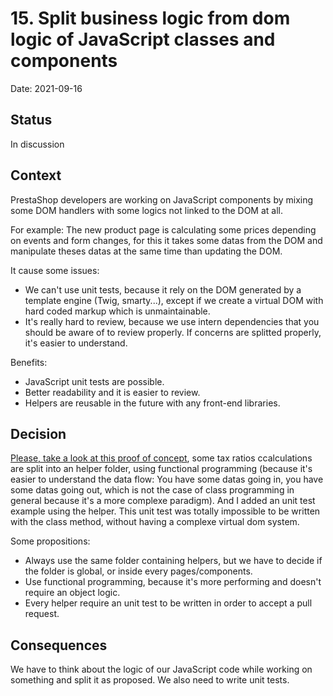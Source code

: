 # 15. Split business logic from dom logic of JavaScript classes and components 

Date: 2021-09-16

## Status

In discussion

## Context

PrestaShop developers are working on JavaScript components by mixing some DOM handlers with some logics not linked to the DOM at all. 

For example: 
The new product page is calculating some prices depending on events and form changes, for this it takes some datas from the DOM and manipulate theses datas at the same time than updating the DOM.

It cause some issues: 

- We can't use unit tests, because it rely on the DOM generated by a template engine (Twig, smarty...), except if we create a virtual DOM with hard coded markup which is unmaintainable.
- It's really hard to review, because we use intern dependencies that you should be aware of to review properly. If concerns are splitted properly, it's easier to understand.

Benefits:

- JavaScript unit tests are possible.
- Better readability and it is easier to review.
- Helpers are reusable in the future with any front-end libraries.

## Decision

[Please, take a look at this proof of concept](https://github.com/PrestaShop/PrestaShop/pull/25909), some tax ratios ccalculations are split into an helper folder, using functional programming (because it's easier to understand the data flow: You have some datas going in, you have some datas going out, which is not the case of class programming in general because it's a more complexe paradigm). And I added an unit test example using the helper. This unit test was totally impossible to be written with the class method, without having a complexe virtual dom system.

Some propositions:
- Always use the same folder containing helpers, but we have to decide if the folder is global, or inside every pages/components.
- Use functional programming, because it's more performing and doesn't require an object logic.
- Every helper require an unit test to be written in order to accept a pull request.

## Consequences

We have to think about the logic of our JavaScript code while working on something and split it as proposed. We also need to write unit tests.
